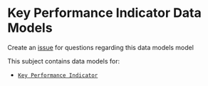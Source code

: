 # Key Performance Indicator Data Models

Create an [issue](https://github.com/smart-data-models/dataModel.KeyPerformanceIndicator/issues/new/choose) for questions regarding this data models model

This subject contains data models for:

-   [`Key Performance Indicator`](https://swagger.lab.fiware.org/?url=https://raw.githubusercontent.com/smart-data-models/dataModel.KeyPerformanceIndicator/master/keyPerformanceIndicator/swagger.yaml)
